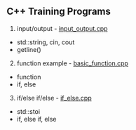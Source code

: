 ## C++ Training Programs

1. input/output - [input_output.cpp](https://github.com/psrozek/cpp-training/blob/main/input_output.cpp)
  * std::string, cin, cout
  * getline()

2. function example - [basic_function.cpp](https://github.com/psrozek/cpp-training/blob/main/basic_function.cpp)
  * function
  * if, else

3. if/else if/else - [if_else.cpp](https://github.com/psrozek/cpp-training/blob/main/if_else.cpp)
  * std::stoi
  * if, else if, else
